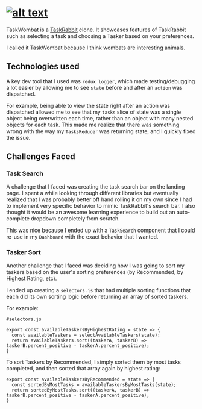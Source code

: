 # [![alt text](http://res.cloudinary.com/dezmnl5mf/image/upload/v1512150412/taskwombat_logo_gnnuiq.png "TaskWombat")](https://taskwombat.herokuapp.com/#/ "TaskWombat")
TaskWombat is a [TaskRabbit](https://www.taskrabbit.com/ "TaskRabbit") clone. It showcases features of TaskRabbit such as selecting a task and choosing a Tasker based on your preferences.

I called it TaskWombat because I think wombats are interesting animals.

## Technologies used
A key dev tool that I used was `redux logger`, which made testing/debugging a lot easier by allowing me to see `state` before and after an `action` was dispatched.

For example, being able to view the state right after an action was dispatched allowed me to see that my `tasks` slice of state was a single object being overwritten each time, rather than an object with many nested objects for each task. This made me realize that there was something wrong with the way my `TasksReducer` was returning state, and I quickly fixed the issue.

## Challenges Faced
### Task Search
A challenge that I faced was creating the task search bar on the landing page. I spent a while looking through different libraries but eventually realized that I was probably better off hand rolling it on my own since I had to implement very specific behavior to mimic TaskRabbit's search bar. I also thought it would be an awesome learning experience to build out an auto-complete dropdown completely from scratch.

This was nice because I ended up with a `TaskSearch` component that I could re-use in my `Dashboard` with the exact behavior that I wanted. 

### Tasker Sort
Another challenge that I faced was deciding how I was going to sort my taskers based on the user's sorting preferences (by Recommended, by Highest Rating, etc).

I ended up creating a `selectors.js` that had multiple sorting functions that each did its own sorting logic before returning an array of sorted taskers. 

For example:
```
#selectors.js

export const availableTaskersByHighestRating = state => {
  const availableTaskers = selectAvailableTaskers(state);
  return availableTaskers.sort((taskerA, taskerB) => taskerB.percent_positive - taskerA.percent_positive);
}
```

To sort Taskers by Recommended, I simply sorted them by most tasks completed, and then sorted that array again by highest rating: 
```
export const availableTaskersByRecommended = state => {
  const sortedByMostTasks = availableTaskersByMostTasks(state);
  return sortedByMostTasks.sort((taskerA, taskerB) => taskerB.percent_positive - taskerA.percent_positive);
}
```
